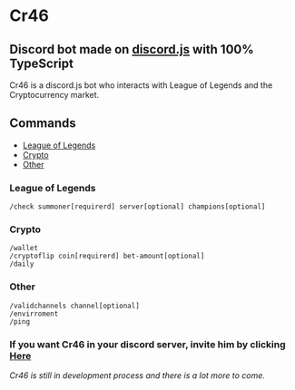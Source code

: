 # Cr46

## Discord bot made on [discord.js](https://discord.js.org/#/) with 100% TypeScript

Cr46 is a discord.js bot who interacts with League of Legends and the Cryptocurrency market.

## Commands

- [League of Legends](#League-of-Legends)
- [Crypto](#Crypto)
- [Other](#Otherr)

### League of Legends

```
/check summoner[requirerd] server[optional] champions[optional]
```

### Crypto

```
/wallet
/cryptoflip coin[requirerd] bet-amount[optional]
/daily
```

### Other

```
/validchannels channel[optional]
/envirroment
/ping
```

### If you want Cr46 in your discord server, invite him by clicking [Here](https://discord.com/api/oauth2/authorize?client_id=890877562404884531&permissions=8&scope=applications.commands%20bot)

_Cr46 is still in development process and there is a lot more to come._
